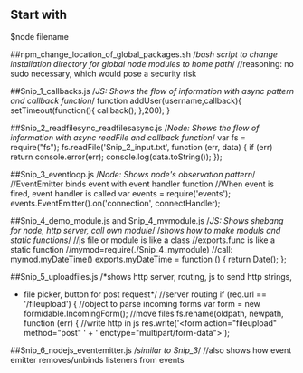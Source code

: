 ## Start with
$node filename

##npm_change_location_of_global_packages.sh
/*bash script to change installation directory for global node modules to home path*/
//reasoning: no sudo necessary, which would pose a security risk

##Snip_1_callbacks.js
/*JS: Shows the flow of information with async pattern and callback function*/
function addUser(username,callback){
  setTimeout(function(){
    callback();
  },200);
}

##Snip_2_readfilesync_readfilesasync.js
/*Node: Shows the flow of information with async readFile and callback function*/
var fs = require("fs");
fs.readFile('Snip_2_input.txt', function (err, data) {
     if (err) return console.error(err);
     console.log(data.toString());
});

##Snip_3_eventloop.js
/*Node: Shows node's observation pattern*/
//EventEmitter binds event with event handler function
//When event is fired, event handler is called
var events = require('events');
events.EventEmitter().on('connection', connectHandler);

##Snip_4_demo_module.js and Snip_4_mymodule.js
/*JS: Shows shebang for node, http server, call own module*/
/*shows how to make moduls and static functions*/
//js file or module is like a class 
//exports.func is like a static function
//mymod=require(./Snip_4_mymodule)
//call: mymod.myDateTime()
exports.myDateTime = function () {
  return Date();
}; 

##Snip_5_uploadfiles.js
/*shows http server, routing, js to send http strings, 
 * file picker, button for post request*/
//server routing
  if (req.url == '/fileupload') {
//object to parse incoming forms
 var form = new formidable.IncomingForm();
//move files
fs.rename(oldpath, newpath, function (err) {
//write http in js
res.write('<form action="fileupload" method="post" ' + 
     ' enctype="multipart/form-data">');

##Snip_6_nodejs_eventemitter.js
/*similar to Snip_3*/
//also shows how event emitter removes/unbinds listeners from events

